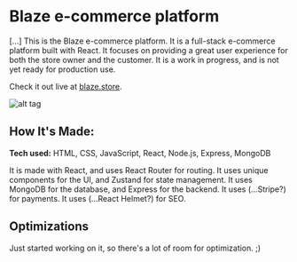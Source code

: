 # Blaze e-commerce platform
[...]
This is the Blaze e-commerce platform. It is a full-stack e-commerce platform built with React. It focuses on providing a great user experience for both the store owner and the customer.
It is a work in progress, and is not yet ready for production use.

Check it out live at [blaze.store](#).

![alt tag](http://placecorgi.com/1200/650)

## How It's Made:

**Tech used:** HTML, CSS, JavaScript, React, Node.js, Express, MongoDB

It is made with React, and uses React Router for routing. It uses unique components for the UI, and Zustand for state management. It uses MongoDB for the database, and Express for the backend. It uses (...Stripe?) for payments. It uses (...React Helmet?) for SEO. 

## Optimizations

<!-- You don't have to include this section but interviewers *love* that you can not only deliver a final product that looks great but also functions efficiently. Did you write something then refactor it later and the result was 5x faster than the original implementation? Did you cache your assets? Things that you write in this section are **GREAT** to bring up in interviews and you can use this section as reference when studying for technical interviews! -->
Just started working on it, so there's a lot of room for optimization. ;)

<!-- ## Lessons Learned:

No matter what your experience level, being an engineer means continuously learning. Every time you build something you always have those *whoa this is awesome* or *fuck yeah I did it!* moments. This is where you should share those moments! Recruiters and interviewers love to see that you're self-aware and passionate about growing. -->